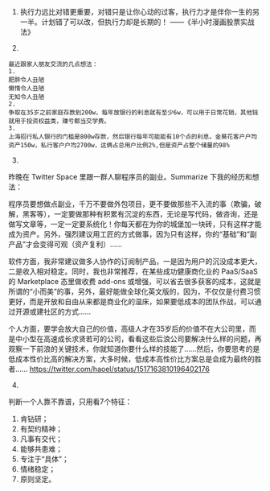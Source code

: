 1. 执行力远比对错更重要，对错只是让你心动的过客，执行力才是伴你一生的另一半。计划错了可以改，但执行力却是长期的！ ——《半小时漫画股票实战法》

2. 
```
最近跟家人朋友交流的几点想法：
1.
肥胖令人丑陋
懒惰令人丑陋
无知令人丑陋
2.
争取在35岁之前家庭存款到200w，每年放银行的利息就有至少6w，可以用于日常花销，其他钱就用于投资权益类，赚亏都当交学费。
3.
上海招行私人银行的门槛是800w存款，然后银行每年可能能有10个点的利息。金葵花客户户均资产150w，私行客户户均2700w，这俩占总用户比例2%,但是资产占整个储量的98%

```

3.
昨晚在 Twitter Space 里跟一群人聊程序员的副业。Summarize 下我的经历和想法：

程序员要想做点副业，千万不要做外包项目，更不要做那些不入流的事（欺骗，破解，黑客等），一定要做那种有积累有沉淀的东西，无论是写代码，做咨询，还是做写文章等，一定一定要系统化！你每天都在为你的城堡加一块砖，只有这样才能成为资产。另外，强烈建议用工匠的方式做事，因为只有这样，你的“基础”和“副产品”才会变得可观（资产复利）……

软件方面，我非常建议做多人协作的订阅制产品，一是因为用户的沉没成本更大，二是收入相对稳定。同时，我也非常推荐，在某些成功健康商化业的 PaaS/SaaS 的 Marketplace 态里做收费 add-ons 或增强，可以省去很多获客的成本，这就是所谓的“小而美”的事，另外，最好能做全球化英文版的，因为，不仅仅是付费习惯更好，而是开放和自由从来都是商业化的温床，如果要低成本的团队作战，可以通过开源或建社区的方式……

个人方面，要学会放大自己的价值，高级人才在35岁后的价值不在大公司里，而是中小型在高速成长求贤若可的公司，看看这些后浪公司要解决什么样的问题，再观察一下前浪的关键技术，你就知道你要什么样的技能了……然后，你要思考的是低成本性价比高的解决方案，大多时候，低成本高性价比方案总是会成为最终的胜者……
<https://twitter.com/haoel/status/1517163810196402176>

4. 
判断一个人靠不靠谱，只用看7个特征：
1. 肯钻研；
2. 有契约精神；
3. 凡事有交代；
4. 能够共患难；
5. 专注于“具体”；
6. 情绪稳定；
7. 原则坚定。
